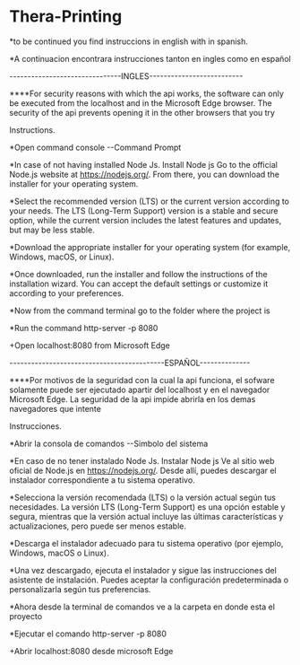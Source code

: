 # Thera-Printing

*to be continued you find instruccions in english with in spanish.

*A continuacion encontrara instrucciones tanton en ingles como en español

-------------------------------INGLES--------------------------

****For security reasons with which the api works, the software can only be executed from the localhost and in the Microsoft Edge browser. The security of the api prevents opening it in the other browsers that you try

Instructions.

*Open command console --Command Prompt

*In case of not having installed Node Js. Install Node js Go to the official Node.js website at https://nodejs.org/. From there, you can download the installer for your operating system.

*Select the recommended version (LTS) or the current version according to your needs. The LTS (Long-Term Support) version is a stable and secure option, while the current version includes the latest features and updates, but may be less stable.

*Download the appropriate installer for your operating system (for example, Windows, macOS, or Linux).

*Once downloaded, run the installer and follow the instructions of the installation wizard. You can accept the default settings or customize it according to your preferences.

*Now from the command terminal go to the folder where the project is

*Run the command http-server -p 8080

+Open localhost:8080 from Microsoft Edge

-------------------------------------------ESPAÑOL--------------

****Por motivos de la seguridad con la cual la api funciona, el sofware solamente puede ser ejecutado apartir del localhost y en el navegador Microsoft Edge. La seguridad de la api impide abrirla en los demas navegadores que intente

Instrucciones.

*Abrir la consola de comandos --Simbolo del sistema

*En caso de no tener instalado Node Js. Instalar Node js Ve al sitio web oficial de Node.js en https://nodejs.org/. Desde allí, puedes descargar el instalador correspondiente a tu sistema operativo.

*Selecciona la versión recomendada (LTS) o la versión actual según tus necesidades. La versión LTS (Long-Term Support) es una opción estable y segura, mientras que la versión actual incluye las últimas características y actualizaciones, pero puede ser menos estable.

*Descarga el instalador adecuado para tu sistema operativo (por ejemplo, Windows, macOS o Linux).

*Una vez descargado, ejecuta el instalador y sigue las instrucciones del asistente de instalación. Puedes aceptar la configuración predeterminada o personalizarla según tus preferencias.

*Ahora desde la terminal de comandos ve a la carpeta en donde esta el proyecto

*Ejecutar el comando http-server -p 8080

+Abrir localhost:8080 desde microsoft Edge


